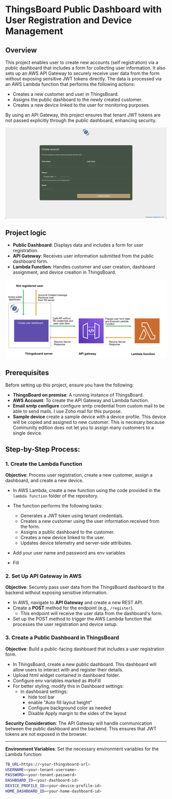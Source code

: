 # ThingsBoard Public Dashboard with User Registration and Device Management

## Overview

This project enables user to create new accounts (self registration) via a public dashboard that includes a form for collecting user information. It also sets up an AWS API Gateway to securely receive user data from the form without exposing sensitive JWT tokens directly. The data is processed via an AWS Lambda function that performs the following actions:

- Creates a new customer and user in ThingsBoard.
- Assigns the public dashboard to the newly created customer.
- Creates a new device linked to the user for monitoring purposes.

By using an API Gateway, this project ensures that tenant JWT tokens are not passed explicitly through the public dashboard, enhancing security.

![Create account dashboard](./assets/createAccountScreenShoot.png)

## Project logic

- **Public Dashboard**: Displays data and includes a form for user registration.
- **API Gateway**: Receives user information submitted from the public dashboard form.
- **Lambda Function**: Handles customer and user creation, dashboard assignment, and device creation in ThingsBoard.

![Flow diagram](./assets/flow%20diagram.png)
## Prerequisites

Before setting up this project, ensure you have the following:

- **ThingsBoard on premise**: A running instance of ThingsBoard.
- **AWS Account**: To create the API Gateway and Lambda function.
- **Email smtp configure** configure smtp credential from custom mail to be able to send mails. I use Zoho mail for this purpose.
- **Sample device** create a sample device with a device profile. This device will be copied and assigned to new customer. This is necesary because Community edition does not let you to assign many customers to a single device.

## Step-by-Step Process:


### 1. Create the Lambda Function

**Objective**: Process user registration, create a new customer, assign a dashboard, and create a new device.

- In AWS Lambda, create a new function using the code provided in the `lambda function` folder of the repository.
- The function performs the following tasks:
  - Generates a JWT token using tenant credentials.
  - Creates a new customer using the user information received from the form.
  - Assigns a public dashboard to the customer.
  - Creates a new device linked to the user.
  - Updates device telemetry and server-side attributes.
 
- Add your user name and password ans env variables
- Fill 
 
### 2. Set Up API Gateway in AWS

**Objective**: Securely pass user data from the ThingsBoard dashboard to the backend without exposing sensitive information.

- In AWS, navigate to **API Gateway** and create a new REST API.
- Create a **POST** method for the endpoint (e.g., `/register`).
  - This endpoint will receive the user data from the dashboard's form.
- Set up the POST method to trigger the AWS Lambda function that processes the user registration and device setup.


### 3. Create a Public Dashboard in ThingsBoard
**Objective**: Build a public-facing dashboard that includes a user registration form.
- In ThingsBoard, create a new public dashboard. This dashboard will allow users to interact with and register their details.
- Upload html widget contained in dashboard folder.
- Configure env variables marked as #toFill
- For better styling, modify this in Dashboard settings:
  - In dashboard settings:
    - hide tool bar
    - enable "Auto fill layout height"
    - Configure background color as needed
    - Disable Apply margin to the sides of the layout


**Security Consideration**: The API Gateway will handle communication between the public dashboard and the backend. This ensures that JWT tokens are not exposed in the browser.

---


**Environment Variables**: Set the necessary environment variables for the Lambda function:

```bash
TB_URL=https://<your-thingsboard-url>
USERNAME=<your-tenant-username>
PASSWORD=<your-tenant-password>
DASHBOARD_ID=<your-dashboard-id>
DEVICE_PROFILE_ID=<your-device-profile-id>
HOME_DASHBOARD_ID=<your-home-dashboard-id>
